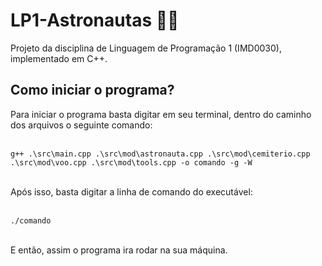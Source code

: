 # LP1-Astronautas :astronaut: 
</p>Projeto da disciplina de Linguagem de Programação 1 (IMD0030), implementado em C++.</p>

## Como iniciar o programa?

<p>Para iniciar o programa basta digitar em seu terminal, dentro do caminho dos arquivos o seguinte comando:</p>
<br>
<code>g++ .\src\main.cpp .\src\mod\astronauta.cpp .\src\mod\cemiterio.cpp .\src\mod\voo.cpp .\src\mod\tools.cpp -o comando -g -W</code>
<br>
<br>
<p>Após isso, basta digitar a linha de comando do executável:</p>
<br>
<code>./comando</code>
<br>
<br>
<p>E então, assim o programa ira rodar na sua máquina.</p>
